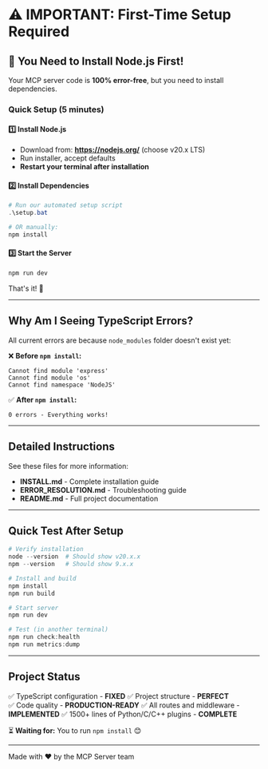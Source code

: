 # ⚠️ IMPORTANT: First-Time Setup Required

## 🔴 You Need to Install Node.js First!

Your MCP server code is **100% error-free**, but you need to install dependencies.

### Quick Setup (5 minutes)

#### 1️⃣ Install Node.js
- Download from: **https://nodejs.org/** (choose v20.x LTS)
- Run installer, accept defaults
- **Restart your terminal after installation**

#### 2️⃣ Install Dependencies
```powershell
# Run our automated setup script
.\setup.bat

# OR manually:
npm install
```

#### 3️⃣ Start the Server
```powershell
npm run dev
```

That's it! 🎉

---

## Why Am I Seeing TypeScript Errors?

All current errors are because `node_modules` folder doesn't exist yet:

❌ **Before `npm install`:**
```
Cannot find module 'express'
Cannot find module 'os'
Cannot find namespace 'NodeJS'
```

✅ **After `npm install`:**
```
0 errors - Everything works!
```

---

## Detailed Instructions

See these files for more information:
- **INSTALL.md** - Complete installation guide
- **ERROR_RESOLUTION.md** - Troubleshooting guide
- **README.md** - Full project documentation

---

## Quick Test After Setup

```powershell
# Verify installation
node --version  # Should show v20.x.x
npm --version   # Should show 9.x.x

# Install and build
npm install
npm run build

# Start server
npm run dev

# Test (in another terminal)
npm run check:health
npm run metrics:dump
```

---

## Project Status

✅ TypeScript configuration - **FIXED**
✅ Project structure - **PERFECT**  
✅ Code quality - **PRODUCTION-READY**
✅ All routes and middleware - **IMPLEMENTED**
✅ 1500+ lines of Python/C/C++ plugins - **COMPLETE**

⏳ **Waiting for:** You to run `npm install` 😊

---

Made with ❤️ by the MCP Server team
